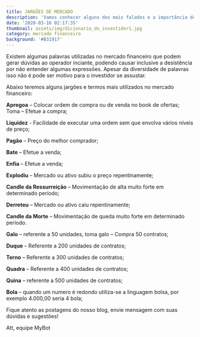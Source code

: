 ```yaml
---
title: JARGÕES DE MERCADO
description: 'Vamos conhecer alguns dos mais falados e a importância de compreendê-los '
date: '2020-03-16 02:17:35'
thumbnail: assets/img/dicionario_do_investidor1.jpg
category: mercado financeiro
background: '#B31917'
---
```

Existem algumas palavras utilizadas no mercado financeiro que podem gerar dúvidas ao operador inciante, podendo causar inclusive a desistência por não entender algumas expressões. Apesar da diversidade de palavras  isso não é pode ser motivo para o investidor se assustar.

Abaixo teremos alguns jargões e termos mais utilizados no mercado financeiro:

**Apregoa** – Colocar ordem de compra ou de venda no book de ofertas; Toma – Efetue a compra;

**Liquidez** - Facilidade de executar uma ordem sem que envolva vários níveis de preço;

**Pagão** – Preço do melhor comprador;

**Bate** – Efetue a venda;

**Enfia** – Efetue a venda;

**Explodiu** – Mercado ou ativo subiu o preço repentinamente;

**Candle da Ressurreição** – Movimentação de alta muito forte em determinado período;

**Derreteu** – Mercado ou ativo caiu repentinamente;

**Candle da Morte** – Movimentação de queda muito forte em determinado período.

**Galo** – referente a 50 unidades, toma galo – Compra 50 contratos;

**Duque** – Referente a 200 unidades de contratos;

**Terno** – Referente a 300 unidades de contratos;

**Quadra** – Referente a 400 unidades de contratos;

**Quina** – referente a 500 unidades de contratos;

**Bola** – quando um numero é redondo utiliza-se a linguagem bolsa, por exemplo 4.000,00 seria 4 bola;

Fique atento as postagens do nosso blog, envie mensagem com suas dúvidas e sugestões!

Att, equipe MyBot